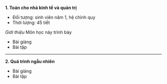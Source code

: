 **1. Toán cho nhà kinh tế và quản trị**

- Đối tượng: sinh viên năm 1, hệ chính quy
- Thời lượng: 45 tiết

_Giới thiệu_ Môn học này trình bày

- Bài giảng
- Bài tập

---------
**2. Quá trình ngẫu nhiên**

- Bài giảng
- Bài tập
